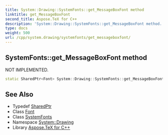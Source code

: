 ```yaml
---
title: System::Drawing::SystemFonts::get_MessageBoxFont method
linktitle: get_MessageBoxFont
second_title: Aspose.TeX for C++
description: 'System::Drawing::SystemFonts::get_MessageBoxFont method. NOT IMPLEMENTED in C++.'
type: docs
weight: 500
url: /cpp/system.drawing/systemfonts/get_messageboxfont/
---
```

## SystemFonts::get_MessageBoxFont method


NOT IMPLEMENTED.

```cpp
static SharedPtr<Font> System::Drawing::SystemFonts::get_MessageBoxFont()
```


## See Also

* Typedef [SharedPtr](../../../system/sharedptr/)
* Class [Font](../../font/)
* Class [SystemFonts](../)
* Namespace [System::Drawing](../../)
* Library [Aspose.TeX for C++](../../../)
